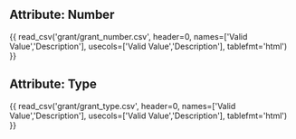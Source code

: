 ## Attribute: Number

{{ read_csv('grant/grant_number.csv', header=0, names=['Valid Value','Description'], usecols=['Valid Value','Description'], tablefmt='html') }}

## Attribute: Type

{{ read_csv('grant/grant_type.csv', header=0, names=['Valid Value','Description'], usecols=['Valid Value','Description'], tablefmt='html') }}
